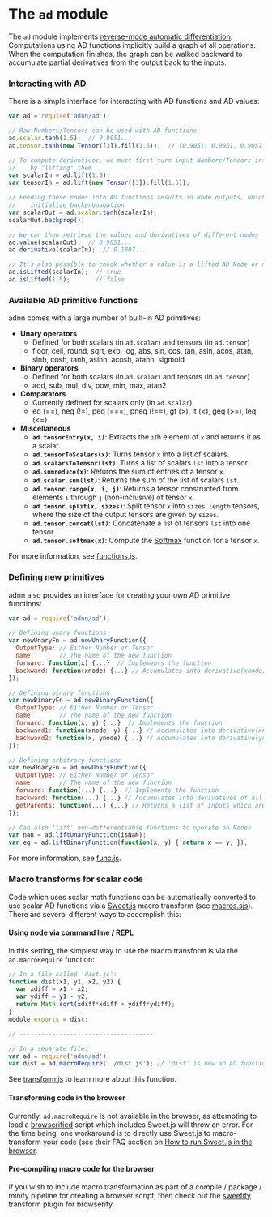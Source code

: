 # The `ad` module
The `ad` module implements [reverse-mode automatic differentiation](https://en.wikipedia.org/wiki/Automatic_differentiation#Reverse_accumulation). Computations using AD functions implicitly build a graph of all operations. When the computation finishes, the graph can be walked backward to accumulate partial derivatives from the output back to the inputs.

### Interacting with AD

There is a simple interface for interacting with AD functions and AD values:

```javascript
var ad = require('adnn/ad');

// Raw Numbers/Tensors can be used with AD functions
ad.scalar.tanh(1.5);  // 0.9051...
ad.tensor.tanh(new Tensor([3]).fill(1.5));  // [0.9051, 0.9051, 0.9051]

// To compute derivatives, we must first turn input Numbers/Tensors into AD graph nodes
//    by 'lifting' them
var scalarIn = ad.lift(1.5);
var tensorIn = ad.lift(new Tensor([3]).fill(1.5));

// Feeding these nodes into AD functions results in Node outputs, which can be used to
//    initialize backpropagation
var scalarOut = ad.scalar.tanh(scalarIn);
scalarOut.backprop();

// We can then retrieve the values and derivatives of different nodes
ad.value(scalarOut);  // 0.9051...
ad.derivative(scalarIn);  // 0.1807...

// It's also possible to check whether a value is a lifted AD Node or not
ad.isLifted(scalarIn);  // true
ad.isLifted(1.5);       // false
```

### Available AD primitive functions

adnn comes with a large number of built-in AD primitives:
- **Unary operators**
  - Defined for both scalars (in `ad.scalar`) and tensors (in `ad.tensor`)
  - floor, ceil, round, sqrt, exp, log, abs, sin, cos, tan, asin, acos, atan, sinh, cosh, tanh, asinh, acosh, atanh, sigmoid
- **Binary operators**
  - Defined for both scalars (in `ad.scalar`) and tensors (in `ad.tensor`)
  - add, sub, mul, div, pow, min, max, atan2
- **Comparators**
  - Currently defined for scalars only (in `ad.scalar`)
  - eq (==), neq (!=), peq (===), pneq (!==), gt (>), lt (<), geq (>=), leq (<=)
- **Miscellaneous**
  - **`ad.tensorEntry(x, i)`**: Extracts the `i`th element of `x` and returns it as a scalar.
  - **`ad.tensorToScalars(x)`**: Turns tensor `x` into a list of scalars.
  - **`ad.scalarsToTensor(lst)`**: Turns a list of scalars `lst` into a tensor.
  - **`ad.sumreduce(x)`**: Returns the sum of entries of a tensor `x`.
  - **`ad.scalar.sum(lst)`**: Returns the sum of the list of scalars `lst`.
  - **`ad.tensor.range(x, i, j)`**: Returns a tensor constructed from elements `i` through `j` (non-inclusive) of tensor `x`.
  - **`ad.tensor.split(x, sizes)`**: Split tensor `x` into `sizes.length` tensors, where the size of the output tensors are given by `sizes`.
  - **`ad.tensor.concat(lst)`**: Concatenate a list of tensors `lst` into one tensor.
  - **`ad.tensor.softmax(x)`**: Compute the [Softmax](https://en.wikipedia.org/wiki/Softmax_function) function for a tensor `x`.

For more information, see [functions.js](functions.js).

### Defining new primitives

adnn also provides an interface for creating your own AD primitive functions:

```javascript
var ad = require('adnn/ad');

// Defining unary functions
var newUnaryFn = ad.newUnaryFunction({
  OutputType: // Either Number or Tensor
  name:       // The name of the new function
  forward: function(x) {...}  // Implements the function
  backward: function(xnode) {...} // Accumulates into derivative(xnode). Output node available as 'this'
});

// Defining binary functions
var newBinaryFn = ad.newBinaryFunction({
  OutputType: // Either Number or Tensor
  name:       // The name of the new function
  forward: function(x, y) {...}  // Implements the function
  backward1: function(xnode, y) {...} // Accumulates into derivative(xnode). Output node available as 'this'
  backward2: function(x, ynode) {...} // Accumulates into derivative(ynode). Output node available as 'this'
});

// Defining arbitrary functions
var newUnaryFn = ad.newUnaryFunction({
  OutputType: // Either Number or Tensor
  name:       // The name of the new function
  forward: function(...) {...}  // Implements the function
  backward: function(...) {...} // Accumulates into derivatives of all Node inputs. Output node available as 'this'
  getParents: function(...) {...} // Returns a list of inputs which are Nodes.
});

// Can also 'lift' non-differentiable functions to operate on Nodes
var nan = ad.liftUnaryFunction(isNaN);
var eq = ad.liftBinaryFunction(function(x, y) { return x == y; });
```
For more information, see [func.js](func.js).

### Macro transforms for scalar code

Code which uses scalar math functions can be automatically converted to use scalar AD functions via a [Sweet.js](http://sweetjs.org/) macro transform (see [macros.sjs](macros.sjs)). There are several different ways to accomplish this:

#### Using node via command line / REPL
In this setting, the simplest way to use the macro transform is via the `ad.macroRequire` function:
```javascript
// In a file called 'dist.js':
function dist(x1, y1, x2, y2) {
  var xdiff = x1 - x2;
  var ydiff = y1 - y2;
  return Math.sqrt(xdiff*xdiff + ydiff*ydiff);
}
module.exports = dist;

// -------------------------------------

// In a separate file:
var ad = require('adnn/ad');
var dist = ad.macroRequire('./dist.js'); // 'dist' is now an AD function
```
See [transform.js](transform.js) to learn more about this function.

#### Transforming code in the browser

Currently, `ad.macroRequire` is not available in the browser, as attempting to load a [browserified](http://browserify.org/) script which includes Sweet.js will throw an error. For the time being, one workaround is to directly use Sweet.js to macro-transform your code (see their FAQ section on [How to run Sweet.js in the browser](http://sweetjs.org/doc/main/sweet.html#how-do-i-run-sweet.js-in-the-browser).

#### Pre-compiling macro code for the browser

If you wish to include macro transformation as part of a compile / package / minify pipeline for creating a browser script, then check out the [sweetify](https://github.com/andreypopp/sweetify) transform plugin for browserify.
